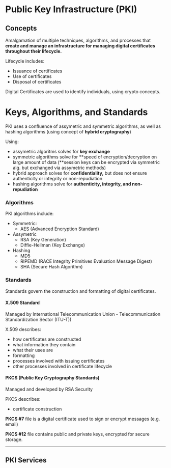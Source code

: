 # Public Key Infrastructure \(PKI\)

## Concepts

Amalgamation of multiple techniques, algorithms, and processes that **create and manage an infrastructure for managing digital certificates throughout their lifecycle.**

Lifecycle includes:

* Issuance of certificates
* Use of certificates
* Disposal of certificates

Digital Certificates are used to identify individuals, using crypto concepts.

# Keys, Algorithms, and Standards

PKI uses a confluence of assymetric and symmetric algorithms, as well as hashing algorithms \(using concept of **hybrid cryptography**\)

Using:

* assymetric algoritms solves for **key exchange**
* symmetric algorithms solve for **speed of encryption/decryption on large amount of data \(**session keys can be encrypted via symmetric alg. but exchanged via assymetric methods\)
* hybrid approach solves for **confidentiality,** but does not ensure authenticity or integrity or non-repudiation
* hashing algorithms solve for **authenticity, integrity, and non-repudiation**

### Algorithms

PKI algorithms include:

* Symmetric:
  * AES \(Advanced Encryption Standard\)
* Assymetric
  * RSA \(Key Generation\)
  * Diffie-Hellman \(Key Exchange\)
* Hashing
  * MD5
  * RIPEMD \(RACE Integrity Primitives Evaluation Message Digest\)
  * SHA \(Secure Hash Algorithm\)

### Standards

Standards govern the construction and formatting of digital certificates.

#### **X.509 Standard** 

Managed by International Telecommunication Union - Telecommunication Standardization Sector \(ITU-T\)\)

X.509 describes:

* how certificates are constructed
* what information they contain
* what their uses are
* formatting
* processes involved with issuing certificates
* other processes involved in certificate lifecycle

#### PKCS \(Public Key Cryptography Standards\)

Managed and developed by RSA Security

PKCS describes:

* certificate construction

**PKCS \#7** file is a digital certificate used to sign or encrypt messages \(e.g. email\)

**PKCS \#12** file contains public and private keys, encrypted for secure storage.

---

## PKI Services



